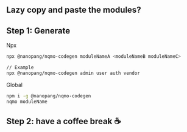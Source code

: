## Lazy copy and paste the modules?


## Step 1: Generate
Npx

```sh
npx @nanopang/nqmo-codegen moduleNameA <moduleNameB moduleNameC>

// Example
npx @nanopang/nqmo-codegen admin user auth vendor
```
Global
```sh
npm i -g @nanopang/nqmo-codegen
nqmo moduleName
```


## Step 2: have a coffee break ☕️
